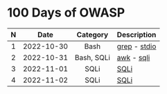 # 100 Days of OWASP
|  N  | Date 		 |Category| Description|
|:---:| :---:		 | :---:  | :---    |
|1		|2022-10-30| Bash   | [grep](./grep.md) - [stdio](./stdio.md) |
|2		|2022-10-31| Bash, SQLi   | [awk](./awk.md) - [sqli](./sql-injection.md) |
|3		|2022-11-01| SQLi		| [SQLi](./sql-injection.md) |
|4		|2022-11-02| SQLi		| [SQLi](./sql-injection.md) |
